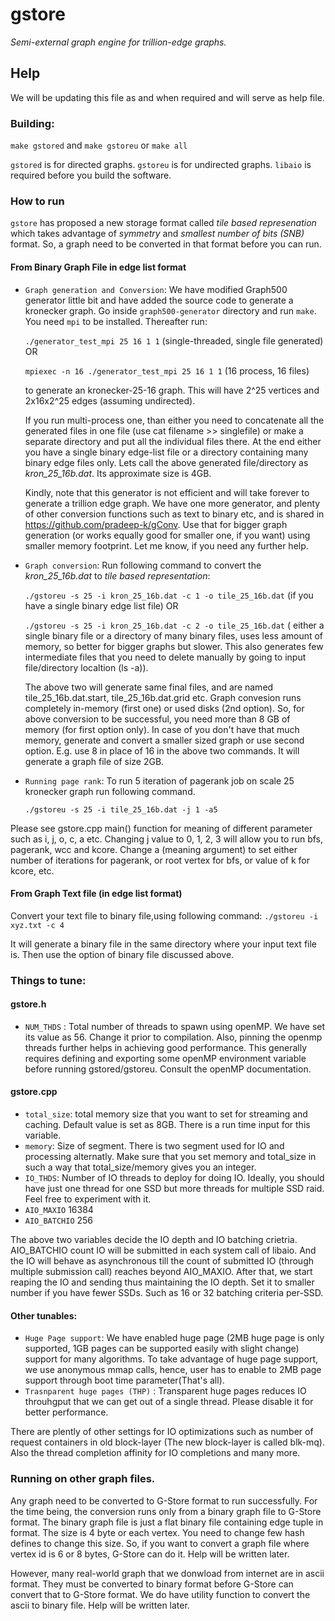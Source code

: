 # gstore
*Semi-external graph engine for trillion-edge graphs.*

## Help
We will be updating this file as and when required and will serve as help file.

### Building:
  `make gstored` and `make gstoreu` or `make all`
  
`gstored` is for directed graphs. `gstoreu` is for undirected graphs. 
`libaio` is required before you build the software.

### How to run
`gstore` has proposed a new storage format called *tile based represenation* which takes advantage of *symmetry* and *smallest number of bits (SNB)* format. So, a graph need to be converted in that format before you can run.  

#### From Binary Graph File in edge list format
* `Graph generation and Conversion`: We have modified Graph500 generator little bit and have added the source code to generate a kronecker graph. Go inside `graph500-generator` directory and run 
  `make`. 
    You need `mpi` to be installed. Thereafter run: 
    
   `./generator_test_mpi 25 16 1 1` (single-threaded, single file generated) OR
   
   `mpiexec -n 16 ./generator_test_mpi 25 16 1 1` (16 process, 16 files) 
   
   to generate an kronecker-25-16 graph. This will have 2^25 vertices and 2x16x2^25 edges (assuming undirected). 
   
   If you run multi-process one, than either you need to concatenate all the generated files in one file (use cat filename >> singlefile) or make a separate directory and put all the individual files there. At the end either you have a single binary edge-list file or a directory containing many binary edge files only. Lets call the above generated file/directory as *kron_25_16b.dat*. Its approximate size is 4GB. 
   
   Kindly, note that this generator is not efficient and will take forever to generate a trillion edge graph. We have one more generator, and plenty of other conversion functions such as text to binary etc, and is shared in https://github.com/pradeep-k/gConv. Use that for bigger graph generation (or works equally good for smaller one, if you want) using smaller memory footprint. Let me know, if you need any further help.

* `Graph conversion`: Run following command to convert the *kron_25_16b.dat* to *tile based representation*:

  `./gstoreu -s 25 -i kron_25_16b.dat -c 1 -o tile_25_16b.dat` (if you have a single binary edge list file) OR
  
  `./gstoreu -s 25 -i kron_25_16b.dat -c 2 -o tile_25_16b.dat` ( either a single binary file or a directory of many binary files, uses less amount of memory, so better for bigger graphs but slower. This also generates few intermediate files that you need to delete manually by going to input file/directory localtion (ls -a)).

  The above two will generate same final files, and are named tile_25_16b.dat.start, tile_25_16b.dat.grid etc. Graph convesion runs completely in-memory (first one) or used disks (2nd option). So, for above conversion to be successful, you need more than 8 GB of memory (for first option only). In case of you don't have that much memory, generate and convert a smaller sized graph or use second option. E.g. use 8 in place of 16 in the above two commands. It will generate a graph file of size 2GB. 
 

* `Running page rank`: To run 5 iteration of pagerank job on scale 25 kronecker graph run following command.

    `./gstoreu -s 25 -i tile_25_16b.dat -j 1 -a5` 

Please see gstore.cpp main() function for meaning of different parameter such as i, j, o, c, a etc. Changing j value to 0, 1, 2, 3 will allow you to run bfs, pagerank, wcc and kcore. Change a (meaning argument) to set either number of iterations for pagerank, or root vertex for bfs, or value of k for kcore, etc.

#### From Graph Text file (in edge list format)

Convert your text file to binary file,using following command:
 `./gstoreu -i xyz.txt -c 4`
 
 It will generate a binary file in the same directory where your input text file is. Then use the option of binary file discussed above.

### Things to tune:
#### gstore.h
*  `NUM_THDS` : Total number of threads to spawn using openMP. We have set its value as 56. Change it prior to compilation.
  Also, pinning the openmp threads further helps in achieving good performance. This generally requires defining and exporting some openMP environment variable before running gstored/gstoreu. Consult the openMP documentation.
  
#### gstore.cpp  
*  `total_size`: total memory size that you want to set for streaming and caching. Default value is set as 8GB. There is a run time input for this variable.
* `memory`: Size of segment. There is two segment used for IO and processing alternatly. Make sure that you set memory and total_size in such a way that total_size/memory gives you an integer.
*  `IO_THDS`: Number of IO threads to deploy for doing IO. Ideally, you should have just one thread for one SSD but more threads for multiple SSD raid. Feel free to experiment with it.
* `AIO_MAXIO` 16384 
* `AIO_BATCHIO` 256

The above two variables decide the IO depth and IO batching crietria. AIO_BATCHIO count IO will be submitted in each system call of libaio. And the IO will behave as asynchronous till the count of submitted IO (through multiple submission call) reaches beyond AIO_MAXIO.  After that, we start reaping the IO and sending thus maintaining the IO depth. Set it to smaller number if you have fewer SSDs. Such as 16 or 32 batching criteria per-SSD.
    
#### Other tunables:
*  `Huge Page support`: We have enabled huge page (2MB huge page is only supported, 1GB pages can be supported easily with slight change) support for many algorithms. To take advantage of huge page support, we use anonymous mmap calls, hence, user has to enable to 2MB page support through boot time parameter(That's all). 
* `Trasnparent huge pages (THP)` : Transparent huge pages reduces IO throuhgput that we can get out of a single thread. Please disable it for better performance.
  
There are plently of other settings for IO optimizations such as number of request containers in old block-layer (The new block-layer is called blk-mq). Also the thread completion affinity for IO completions and many more.
  
### Running on other graph files.
Any graph need to be converted to G-Store format to run successfully. For the time being, the conversion runs only from a binary graph file to G-Store format. The binary graph file is just a flat binary file containing edge tuple in <v0 v1> format. The size is 4 byte or each vertex. You need to change few hash defines to change this size. So, if you want to convert a graph file where vertex id is 6 or 8 bytes, G-Store can do it. Help will be written later.

However, many real-world graph that we donwload from internet are in ascii format. They must be converted to binary format before G-Store can convert that to G-Store format. We do have utility function to convert the ascii to binary file. Help will be written later. 
